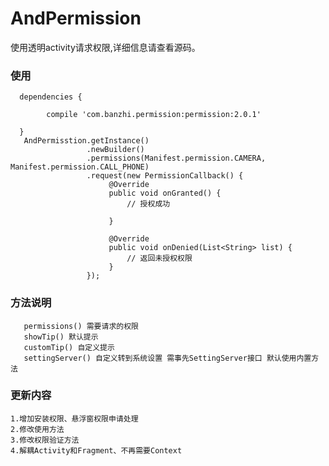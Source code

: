 # AndPermission

  使用透明activity请求权限,详细信息请查看源码。
  
### 使用

      dependencies {
       
            compile 'com.banzhi.permission:permission:2.0.1'
        
      }
       AndPermisstion.getInstance()
                     .newBuilder()
                     .permissions(Manifest.permission.CAMERA, Manifest.permission.CALL_PHONE)
                     .request(new PermissionCallback() {
                          @Override
                          public void onGranted() {
                              // 授权成功
                  
                          }
   
                          @Override
                          public void onDenied(List<String> list) {
                              // 返回未授权权限
                          }
                     });            
                        
                   
                   
### 方法说明
              
       permissions() 需要请求的权限
       showTip() 默认提示
       customTip() 自定义提示
       settingServer() 自定义转到系统设置 需事先SettingServer接口 默认使用内置方法

### 更新内容
    1.增加安装权限、悬浮窗权限申请处理
    2.修改使用方法
    3.修改权限验证方法
    4.解耦Activity和Fragment、不再需要Context
                   